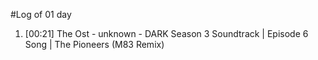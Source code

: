 #Log of 01 day

1. [00:21] The Ost - unknown - DARK Season 3 Soundtrack | Episode 6 Song | The Pioneers (M83 Remix)
